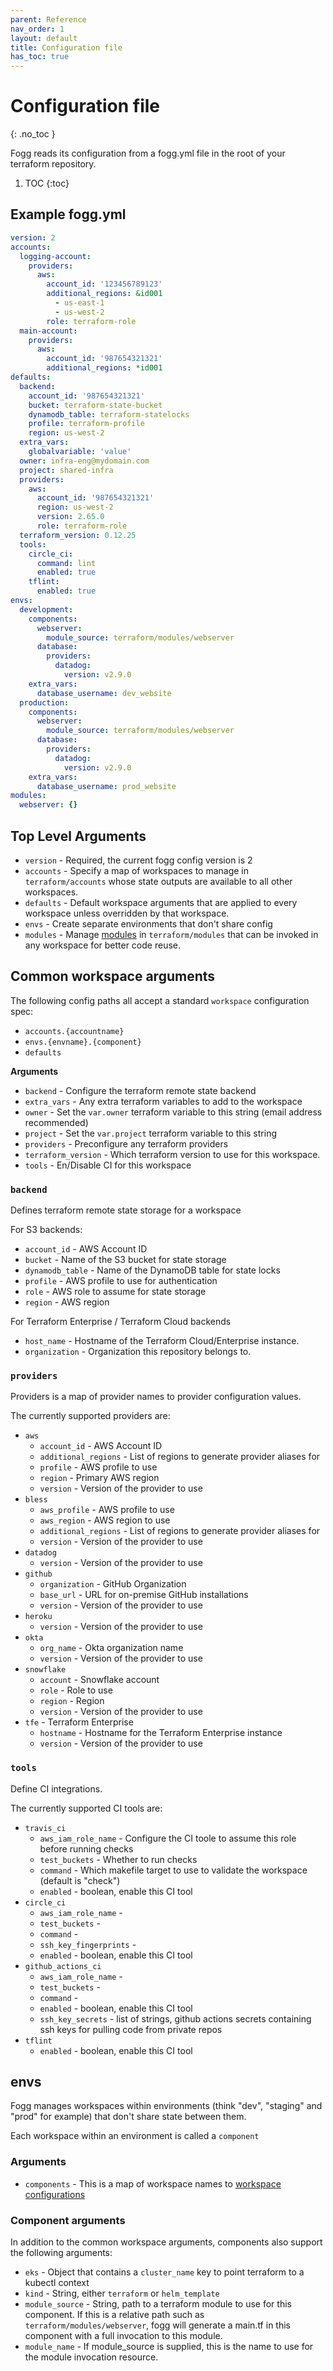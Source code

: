 ```yaml
---
parent: Reference
nav_order: 1
layout: default
title: Configuration file
has_toc: true
---
```


# Configuration file
{: .no_toc }

Fogg reads its configuration from a fogg.yml file in the root of your terraform repository.

1. TOC
{:toc}


## Example fogg.yml

```yaml
version: 2
accounts:
  logging-account:
    providers:
      aws:
        account_id: '123456789123'
        additional_regions: &id001
          - us-east-1
          - us-west-2
        role: terraform-role
  main-account:
    providers:
      aws:
        account_id: '987654321321'
        additional_regions: *id001
defaults:
  backend:
    account_id: '987654321321'
    bucket: terraform-state-bucket
    dynamodb_table: terraform-statelocks
    profile: terraform-profile
    region: us-west-2
  extra_vars:
    globalvariable: 'value'
  owner: infra-eng@mydomain.com
  project: shared-infra
  providers:
    aws:
      account_id: '987654321321'
      region: us-west-2
      version: 2.65.0
      role: terraform-role
  terraform_version: 0.12.25
  tools:
    circle_ci:
      command: lint
      enabled: true
    tflint:
      enabled: true
envs:
  development:
    components:
      webserver:
        module_source: terraform/modules/webserver
      database:
        providers:
          datadog:
            version: v2.9.0
    extra_vars:
      database_username: dev_website
  production:
    components:
      webserver:
        module_source: terraform/modules/webserver
      database:
        providers:
          datadog:
            version: v2.9.0
    extra_vars:
      database_username: prod_website
modules:
  webserver: {}
```

## Top Level Arguments
- `version` - Required, the current fogg config version is 2
- `accounts` - Specify a map of workspaces to manage in `terraform/accounts` whose state outputs are available to all other workspaces.
- `defaults` - Default workspace arguments that are applied to every workspace unless overridden by that workspace.
- `envs` - Create separate environments that don't share config
- `modules` - Manage [modules](https://www.terraform.io/docs/modules/index.html) in `terraform/modules` that can be invoked in any workspace for better code reuse.

## Common workspace arguments
The following config paths all accept a standard `workspace` configuration spec:
 - `accounts.{accountname}`
 - `envs.{envname}.{component}`
 - `defaults`

**Arguments**
- `backend` - Configure the terraform remote state backend
- `extra_vars` - Any extra terraform variables to add to the workspace
- `owner` - Set the `var.owner` terraform variable to this string (email address recommended)
- `project` - Set the `var.project` terraform variable to this string
- `providers` - Preconfigure any terraform providers
- `terraform_version` - Which terraform version to use for this workspace.
- `tools` - En/Disable CI for this workspace

### `backend`
Defines terraform remote state storage for a workspace

For S3 backends:
- `account_id` - AWS Account ID
- `bucket` - Name of the S3 bucket for state storage
- `dynamodb_table` - Name of the DynamoDB table for state locks
- `profile` - AWS profile to use for authentication
- `role` - AWS role to assume for state storage
- `region` - AWS region

For Terraform Enterprise / Terraform Cloud backends
- `host_name` - Hostname of the Terraform Cloud/Enterprise instance.
- `organization` - Organization this repository belongs to.

### `providers`
Providers is a map of provider names to provider configuration values.

The currently supported providers are:
- `aws`
  - `account_id` - AWS Account ID
  - `additional_regions` - List of regions to generate provider aliases for
  - `profile` - AWS profile to use
  - `region` - Primary AWS region
  - `version` - Version of the provider to use
- `bless`
  - `aws_profile` - AWS profile to use
  - `aws_region` - AWS region to use
  - `additional_regions` - List of regions to generate provider aliases for
  - `version` - Version of the provider to use
- `datadog`
  - `version` - Version of the provider to use
- `github`
  - `organization` - GitHub Organization
  - `base_url` - URL for on-premise GitHub installations
  - `version` - Version of the provider to use
- `heroku`
  - `version` - Version of the provider to use
- `okta`
  - `org_name` - Okta organization name
  - `version` - Version of the provider to use
- `snowflake`
  - `account` - Snowflake account
  - `role` - Role to use
  - `region` - Region
  - `version` - Version of the provider to use
- `tfe` - Terraform Enterprise
  - `hostname` - Hostname for the Terraform Enterprise instance
  - `version` - Version of the provider to use

### `tools`

Define CI integrations.

The currently supported CI tools are:

- `travis_ci`
  - `aws_iam_role_name` - Configure the CI toole to assume this role before running checks
  - `test_buckets` - Whether to run checks
  - `command` - Which makefile target to use to validate the workspace (default is "check")
  - `enabled` - boolean, enable this CI tool
- `circle_ci`
  - `aws_iam_role_name` -
  - `test_buckets` -
  - `command` -
  - `ssh_key_fingerprints` -
  - `enabled` - boolean, enable this CI tool
- `github_actions_ci`
  - `aws_iam_role_name` -
  - `test_buckets` -
  - `command` -
  - `enabled` - boolean, enable this CI tool
  - `ssh_key_secrets` - list of strings, github actions secrets containing ssh keys for pulling code from private repos
- `tflint`
  - `enabled` - boolean, enable this CI tool

## envs
Fogg manages workspaces within environments (think "dev", "staging" and "prod" for example) that don't share state between them.

Each workspace within an environment is called a `component`

### Arguments
- `components` - This is a map of workspace names to [workspace configurations](#common-workspace-arguments)

### Component arguments
In addition to the common workspace arguments, components also support the following arguments:
- `eks` - Object that contains a `cluster_name` key to point terraform to a kubectl context
- `kind` - String, either `terraform` or `helm_template`
- `module_source` - String, path to a terraform module to use for this component. If this is a relative path such as `terraform/modules/webserver`, fogg will generate a main.tf in this component with a full invocation to this module.
- `module_name` - If module_source is supplied, this is the name to use for the module invocation resource.
